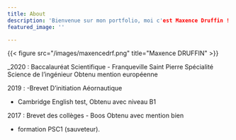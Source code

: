 ```yaml
---
title: About
description: 'Bienvenue sur mon portfolio, moi c'est Maxence Druffin ! J'ai actuellement 18 ans et je sors d'un bac S. actuellement je me dirige vers des études de développement informatique.'
featured_image: ''

---
```

{{< figure src="/images/maxencedrf.png" title="Maxence DRUFFIN" >}}

_2020 : Baccalauréat Scientifique - Franqueville Saint Pierre
Spécialité Science de l’ingénieur
Obtenu mention européenne

2019 : -Brevet D’initiation Aéornautique 
- Cambridge English test, Obtenu avec niveau B1

2017 : Brevet des collèges - Boos
Obtenu avec mention bien
+ formation PSC1 (sauveteur).